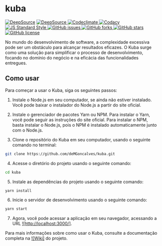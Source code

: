 # kuba

[![DeepSource](https://deepsource.io/gh/deMGoncalves/kuba.svg/?label=active+issues&show_trend=true&token=gPCov7hvg2e88VASFwhXhR26)](https://deepsource.io/gh/deMGoncalves/kuba/?ref=repository-badge})
[![DeepSource](https://deepsource.io/gh/deMGoncalves/kuba.svg/?label=resolved+issues&show_trend=true&token=gPCov7hvg2e88VASFwhXhR26) ](https://deepsource.io/gh/deMGoncalves/kuba/?ref=repository-badge})
[![Codeclimate](https://api.codeclimate.com/v1/badges/f000644462eae8e6b020/maintainability) ](https://codeclimate.com/github/deMGoncalves/kuba/maintainability)
[![Codacy](https://app.codacy.com/project/badge/Grade/8d2b7ccbd9d64b90bcccc515a1f61457) ](https://www.codacy.com/gh/deMGoncalves/kuba/dashboard?utm_source=github.com&utm_medium=referral&utm_content=deMGoncalves/ku)
[![JS Standard Style](https://img.shields.io/badge/code%20style-standard-brightgreen.svg) ](http://standardjs.com)
[![GitHub issues](https://img.shields.io/github/issues/deMGoncalves/kuba) ](https://github.com/deMGoncalves/kuba/issues)
[![GitHub forks](https://img.shields.io/github/forks/deMGoncalves/kuba) ](https://github.com/deMGoncalves/kuba/network)
[![GitHub stars](https://img.shields.io/github/stars/deMGoncalves/kuba) ](https://github.com/deMGoncalves/kuba/stargazers)
[![GitHub license](https://img.shields.io/github/license/deMGoncalves/kuba)](https://github.com/deMGoncalves/kuba)

No mundo do desenvolvimento de software, a complexidade excessiva pode ser um obstáculo para alcançar resultados eficazes. O Kuba surge como uma solução para simplificar o processo de desenvolvimento, focando no domínio do negócio e na eficácia das funcionalidades entregues.

## Como usar

Para começar a usar o Kuba, siga os seguintes passos:

1. Instale o Node.js em seu computador, se ainda não estiver instalado. Você pode baixar o instalador do Node.js a partir do site oficial.

2. Instale o gerenciador de pacotes Yarn ou NPM. Para instalar o Yarn, você pode seguir as instruções do site oficial. Para instalar o NPM, basta instalar o Node.js, pois o NPM é instalado automaticamente junto com o Node.js.

3. Clone o repositório do Kuba em seu computador, usando o seguinte comando no terminal:
```bash
git clone https://github.com/deMGoncalves/kuba.git
```

4. Acesse o diretório do projeto usando o seguinte comando:
```bash
cd kuba
```

5. Instale as dependências do projeto usando o seguinte comando:
```bash
yarn install
```

6. Inicie o servidor de desenvolvimento usando o seguinte comando:
```bash
yarn start
```

7. Agora, você pode acessar a aplicação em seu navegador, acessando a URL [![http://localhost:3000/]](http://localhost:3000/).

Para mais informações sobre como usar o Kuba, consulte a documentação completa na [![Wiki]]([http://localhost:3000/](https://github.com/deMGoncalves/kuba/wiki)) do projeto.
